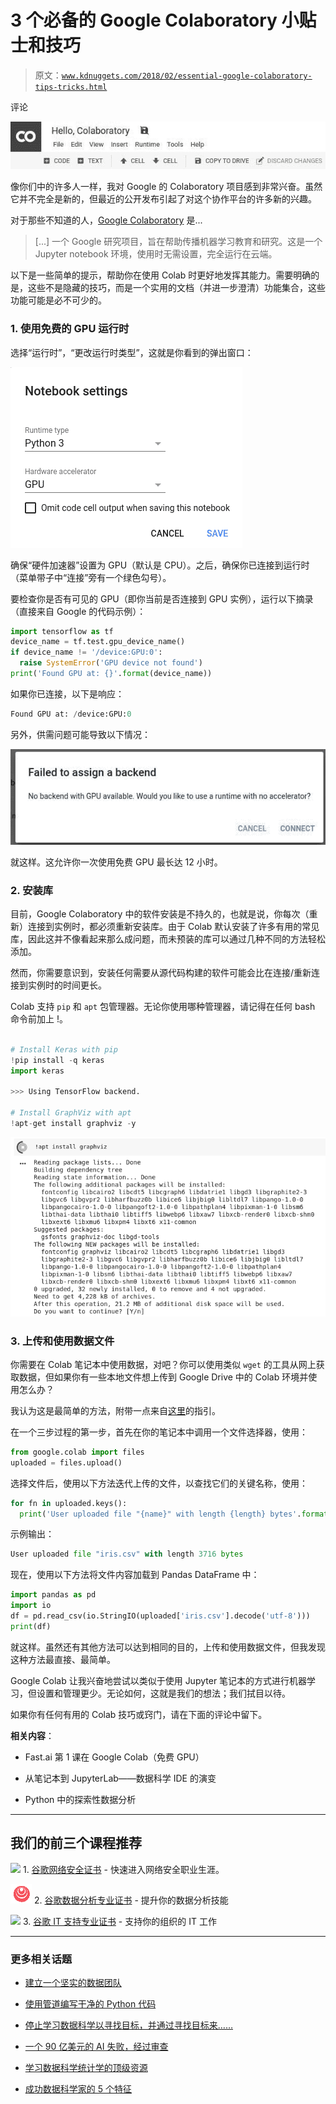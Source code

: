# 3 个必备的 Google Colaboratory 小贴士和技巧

> 原文：[`www.kdnuggets.com/2018/02/essential-google-colaboratory-tips-tricks.html`](https://www.kdnuggets.com/2018/02/essential-google-colaboratory-tips-tricks.html)

评论

![Colab](img/f3650b489aafa1c3f9b2aaeda387cb9f.png)

像你们中的许多人一样，我对 Google 的 Colaboratory 项目感到非常兴奋。虽然它并不完全是新的，但最近的公开发布引起了对这个协作平台的许多新的兴趣。

对于那些不知道的人，[Google Colaboratory](https://colab.research.google.com/notebooks/welcome.ipynb) 是...

> [...] 一个 Google 研究项目，旨在帮助传播机器学习教育和研究。这是一个 Jupyter notebook 环境，使用时无需设置，完全运行在云端。

以下是一些简单的提示，帮助你在使用 Colab 时更好地发挥其能力。需要明确的是，这些不是隐藏的技巧，而是一个实用的文档（并进一步澄清）功能集合，这些功能可能是必不可少的。

### **1\. 使用免费的 GPU 运行时**

选择“运行时”，“更改运行时类型”，这就是你看到的弹出窗口：

![Colab](img/eeea38f5207a70f5cb4e9b770a37ac23.png)

确保“硬件加速器”设置为 GPU（默认是 CPU）。之后，确保你已连接到运行时（菜单带子中“连接”旁有一个绿色勾号）。

要检查你是否有可见的 GPU（即你当前是否连接到 GPU 实例），运行以下摘录（直接来自 Google 的代码示例）：

```py
import tensorflow as tf
device_name = tf.test.gpu_device_name()
if device_name != '/device:GPU:0':
  raise SystemError('GPU device not found')
print('Found GPU at: {}'.format(device_name))
```

如果你已连接，以下是响应：

```py
Found GPU at: /device:GPU:0
```

另外，供需问题可能导致以下情况：

![Colab GPU fail](img/5a4018b87b235bac206921d97cb58c64.png)

就这样。这允许你一次使用免费 GPU 最长达 12 小时。

### **2\. 安装库**

目前，Google Colaboratory 中的软件安装是不持久的，也就是说，你每次（重新）连接到实例时，都必须重新安装库。由于 Colab 默认安装了许多有用的常见库，因此这并不像看起来那么成问题，而未预装的库可以通过几种不同的方法轻松添加。

然而，你需要意识到，安装任何需要从源代码构建的软件可能会比在连接/重新连接到实例时的时间更长。

Colab 支持 `pip` 和 `apt` 包管理器。无论你使用哪种管理器，请记得在任何 bash 命令前加上 !。

```py

# Install Keras with pip
!pip install -q keras
import keras

>>> Using TensorFlow backend.

# Install GraphViz with apt
!apt-get install graphviz -y

```

![Colab](img/82cb326adb51d7ee808c6827c1273181.png)

### **3\. 上传和使用数据文件**

你需要在 Colab 笔记本中使用数据，对吧？你可以使用类似 `wget` 的工具从网上获取数据，但如果你有一些本地文件想上传到 Google Drive 中的 Colab 环境并使用怎么办？

我认为这是最简单的方法，附带一点来自[这里](https://stackoverflow.com/questions/47320052/load-local-data-files-to-colaboratory)的指引。

在一个三步过程的第一步，首先在你的笔记本中调用一个文件选择器，使用：

```py
from google.colab import files
uploaded = files.upload()

```

选择文件后，使用以下方法迭代上传的文件，以查找它们的关键名称，使用：

```py
for fn in uploaded.keys():
  print('User uploaded file "{name}" with length {length} bytes'.format(name=fn, length=len(uploaded[fn])))

```

示例输出：

```py
User uploaded file "iris.csv" with length 3716 bytes
```

现在，使用以下方法将文件内容加载到 Pandas DataFrame 中：

```py
import pandas as pd
import io
df = pd.read_csv(io.StringIO(uploaded['iris.csv'].decode('utf-8')))
print(df)

```

就这样。虽然还有其他方法可以达到相同的目的，上传和使用数据文件，但我发现这种方法最直接、最简单。

Google Colab 让我兴奋地尝试以类似于使用 Jupyter 笔记本的方式进行机器学习，但设置和管理更少。无论如何，这就是我们的想法；我们拭目以待。

如果你有任何有用的 Colab 技巧或窍门，请在下面的评论中留下。

**相关内容**：

+   Fast.ai 第 1 课在 Google Colab（免费 GPU）

+   从笔记本到 JupyterLab——数据科学 IDE 的演变

+   Python 中的探索性数据分析

* * *

## 我们的前三个课程推荐

![](img/0244c01ba9267c002ef39d4907e0b8fb.png) 1\. [谷歌网络安全证书](https://www.kdnuggets.com/google-cybersecurity) - 快速进入网络安全职业生涯。

![](img/e225c49c3c91745821c8c0368bf04711.png) 2\. [谷歌数据分析专业证书](https://www.kdnuggets.com/google-data-analytics) - 提升你的数据分析技能

![](img/0244c01ba9267c002ef39d4907e0b8fb.png) 3\. [谷歌 IT 支持专业证书](https://www.kdnuggets.com/google-itsupport) - 支持你的组织的 IT 工作

* * *

### 更多相关话题

+   [建立一个坚实的数据团队](https://www.kdnuggets.com/2021/12/build-solid-data-team.html)

+   [使用管道编写干净的 Python 代码](https://www.kdnuggets.com/2021/12/write-clean-python-code-pipes.html)

+   [停止学习数据科学以寻找目标，并通过寻找目标来……](https://www.kdnuggets.com/2021/12/stop-learning-data-science-find-purpose.html)

+   [一个 90 亿美元的 AI 失败，经过审查](https://www.kdnuggets.com/2021/12/9b-ai-failure-examined.html)

+   [学习数据科学统计学的顶级资源](https://www.kdnuggets.com/2021/12/springboard-top-resources-learn-data-science-statistics.html)

+   [成功数据科学家的 5 个特征](https://www.kdnuggets.com/2021/12/5-characteristics-successful-data-scientist.html)
